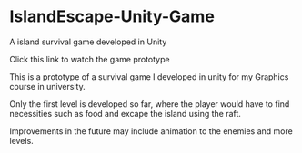 # IslandEscape-Unity-Game
A island survival game developed in Unity

Click this link to watch the game prototype

This is a prototype of a survival game I developed in unity for my Graphics course in university.

Only the first level is developed so far, where the player would have to find necessities such as food and excape the island using the raft.

Improvements in the future may include animation to the enemies and more levels.
